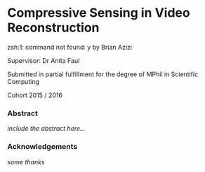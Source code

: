 # Compressive Sensing in Video Reconstruction #
zsh:1: command not found: y
by Brian Azizi

Supervisor: Dr Anita Faul

Submitted in partial fulfillment for the degree of MPhil in Scientific Computing

Cohort 2015 / 2016

### Abstract  ###

_include the abstract here..._

### Acknowledgements ###

_some thanks_
